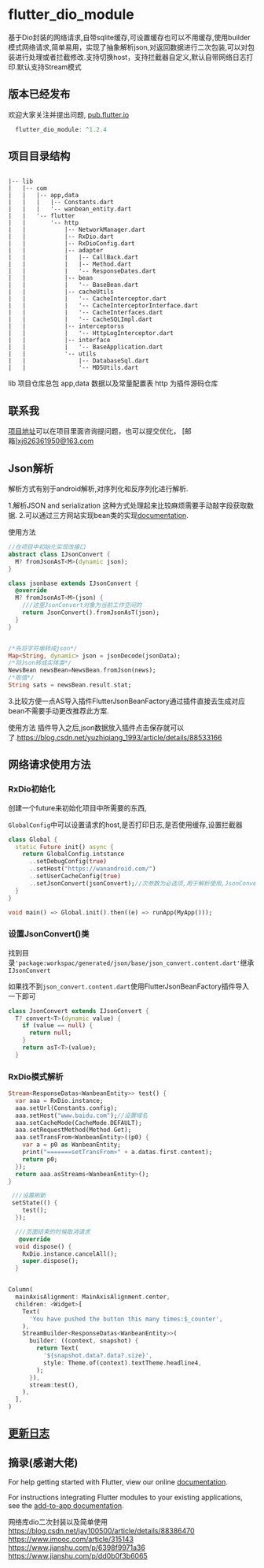# flutter_dio_module

基于Dio封装的网络请求,自带sqlite缓存,可设置缓存也可以不用缓存,使用builder模式网络请求,简单易用，实现了抽象解析json,对返回数据进行二次包装,可以对包装进行处理或者拦截修改.支持切换host，支持拦截器自定义,默认自带网络日志打印.默认支持Stream模式

## 版本已经发布

欢迎大家关注并提出问题,
[pub.flutter.io](https://pub.flutter-io.cn/packages/flutter_dio_module/score)

```dart
  flutter_dio_module: ^1.2.4
```

## 项目目录结构

```shell

|-- lib
|   |-- com
|   |   |-- app,data
|   |   |   |-- Constants.dart
|   |   |   '-- wanbean_entity.dart
|   |   '-- flutter
|   |       '-- http
|   |           |-- NetworkManager.dart
|   |           |-- RxDio.dart
|   |           |-- RxDioConfig.dart
|   |           |-- adapter
|   |           |   |-- CallBack.dart
|   |           |   |-- Method.dart
|   |           |   '-- ResponseDates.dart
|   |           |-- bean
|   |           |   '-- BaseBean.dart
|   |           |-- cacheUtils
|   |           |   '-- CacheInterceptor.dart
|   |           |   '-- CacheInterceptorInterface.dart
|   |           |   '-- CacheInterfaces.dart
|   |           |   '-- CacheSQLImpl.dart
|   |           |-- interceptorss
|   |           |   '-- HttpLogInterceptor.dart
|   |           |-- interface
|   |           |   '-- BaseApplication.dart
|   |           '-- utils
|   |               |-- DatabaseSql.dart
|   |               '-- MD5Utils.dart
```

lib 项目仓库总包
app,data 数据以及常量配置表
http 为插件源码仓库

## 联系我

[项目地址](https://gitee.com/xjdd/flutter-rx-dio)可以在项目里面咨询提问题，也可以提交优化，
[邮箱]xj626361950@163.com

## Json解析

解析方式有别于android解析,对序列化和反序列化进行解析.

1.解析JSON and serialization 这种方式处理起来比较麻烦需要手动敲字段获取数据.
2.可以通过三方网站实现bean类的实现[documentation](https://javiercbk.github.io/json_to_dart/).

使用方法

```dart
//在项目中初始化实现改接口
abstract class IJsonConvert {
  M? fromJsonAsT<M>(dynamic json);
}

class jsonbase extends IJsonConvert {
  @override
  M? fromJsonAsT<M>(json) {
    ///这里JsonConvert对象为当前工作空间的
    return JsonConvert().fromJsonAsT(json);
  }
}


/*先将字符串转成json*/
Map<String, dynamic> json = jsonDecode(jsonData);
/*将Json转成实体类*/
NewsBean newsBean=NewsBean.fromJson(news);
/*取值*/
String sats = newsBean.result.stat;
```

3.比较方便一点AS导入插件FlutterJsonBeanFactory通过插件直接去生成对应bean不需要手动更改推荐此方案.

使用方法 插件导入之后,json数据放入插件点击保存就可以了.<https://blog.csdn.net/yuzhiqiang_1993/article/details/88533166>

## 网络请求使用方法

### RxDio初始化

创建一个future来初始化项目中所需要的东西,

`GlobalConfig`中可以设置请求的host,是否打印日志,是否使用缓存,设置拦截器

```dart
class Global {
  static Future init() async {
    return GlobalConfig.intstance
      ..setDebugConfig(true)
      ..setHost("https://wanandroid.com/")
      ..setUserCacheConfig(true)
      ..setJsonConvert(jsonConvert);//次参数为必选项,用于解析使用,JsonConvert()需要继承IJsonConvert
  }
}

void main() => Global.init().then((e) => runApp(MyApp()));
```

### 设置JsonConvert()类

找到目录`'package:workspac/generated/json/base/json_convert.content.dart'`继承`IJsonConvert`

如果找不到`json_convert.content.dart`使用FlutterJsonBeanFactory插件导入一下即可

```dart
class JsonConvert extends IJsonConvert {
  T? convert<T>(dynamic value) {
    if (value == null) {
      return null;
    }
    return asT<T>(value);
  }
```

### RxDio模式解析

```dart
Stream<ResponseDatas<WanbeanEntity>> test() {
  var aaa = RxDio.instance;
  aaa.setUrl(Constants.config);
  aaa.setHost("www.baidu.com");//设置域名
  aaa.setCacheMode(CacheMode.DEFAULT);
  aaa.setRequestMethod(Method.Get);
  aaa.setTransFrom<WanbeanEntity>((p0) {
    var a = p0 as WanbeanEntity;
    print("=======setTransFrom>" + a.datas.first.content);
    return p0;
  });
  return aaa.asStreams<WanbeanEntity>();
}

 ///设置刷新
 setState(() {
    test();
  });

  ///页面结束的时候取消请求
   @override
  void dispose() {
    RxDio.instance.cancelAll();
    super.dispose();
  }


Column(
  mainAxisAlignment: MainAxisAlignment.center,
  children: <Widget>[
    Text(
      'You have pushed the button this many times:$_counter',
    ),
    StreamBuilder<ResponseDatas<WanbeanEntity>>(
      builder: ((context, snapshot) {
        return Text(
          '${snapshot.data?.data?.size}',
          style: Theme.of(context).textTheme.headline4,
        );
      }),
      stream:test(),
    ),
  ],
)
```

## [更新日志](https://gitee.com/xjdd/flutter-rx-dio/blob/master/CHANGELOG_cn.md)

## 摘录(感谢大佬)

For help getting started with Flutter, view our online
[documentation](https://flutter.dev/).

For instructions integrating Flutter modules to your existing applications,
see the [add-to-app documentation](https://flutter.dev/docs/development/add-to-app).

网络库dio二次封装以及简单使用
<https://blog.csdn.net/jay100500/article/details/88386470>
<https://www.imooc.com/article/315143>
<https://www.jianshu.com/p/6398f9971a36>
<https://www.jianshu.com/p/dd0b0f3b6065>
